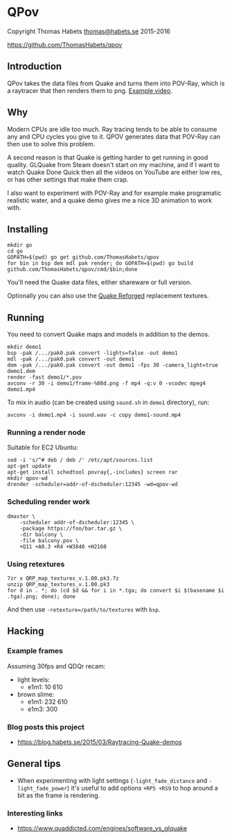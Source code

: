 # QPov

Copyright Thomas Habets <thomas@habets.se> 2015-2016

https://github.com/ThomasHabets/qpov

## Introduction
QPov takes the data files from Quake and turns them into POV-Ray,
which is a raytracer that then renders them to png.
[Example video](https://www.youtube.com/watch?v=jzcevsd5SGE).

## Why
Modern CPUs are idle too much. Ray tracing tends to be able to
consume any and CPU cycles you give to it. QPOV generates data
that POV-Ray can then use to solve this problem.

A second reason is that Quake is getting harder to get running
in good quality. GLQuake from Steam doesn't start on my machine,
and if I want to watch Quake Done Quick then all the videos
on YouTube are either low res, or has other settings that make
them crap.

I also want to experiment with POV-Ray and for example make
programatic realistic water, and a quake demo gives me a nice 3D
animation to work with.

## Installing

```shell
mkdir go
cd go
GOPATH=$(pwd) go get github.com/ThomasHabets/qpov
for bin in bsp dem mdl pak render; do GOPATH=$(pwd) go build github.com/ThomasHabets/qpov/cmd/$bin;done
```

You'll need the Quake data files, either shareware or full version.

Optionally you can also use the
[Quake Reforged](http://quakeone.com/reforged/downloads.html)
replacement textures.

## Running
You need to convert Quake maps and models in addition to the demos.

```shell
mkdir demo1
bsp -pak /.../pak0.pak convert -lights=false -out demo1
mdl -pak /.../pak0.pak convert -out demo1
dem -pak /.../pak0.pak convert -out demo1 -fps 30 -camera_light=true demo1.dem
render -fast demo1/*.pov
avconv -r 30 -i demo1/frame-%08d.png -f mp4 -q:v 0 -vcodec mpeg4 demo1.mp4
```

To mix in audio (can be created using `sound.sh` in `demo1` directory), run:
```shell
avconv -i demo1.mp4 -i sound.wav -c copy demo1-sound.mp4
```

### Running a render node

Suitable for EC2 Ubuntu:
```shell
sed -i 's/^# deb / deb /' /etc/apt/sources.list
apt-get update
apt-get install schedtool povray{,-includes} screen rar
mkdir qpov-wd
drender -scheduler=addr-of-dscheduler:12345 -wd=qpov-wd
```

### Scheduling render work

```shell
dmaster \
    -scheduler addr-of-dscheduler:12345 \
    -package https://foo/bar.tar.gz \
    -dir balcony \
    -file balcony.pov \
    +Q11 +A0.3 +R4 +W3840 +H2160
```

### Using retextures

```shell
7zr x QRP_map_textures_v.1.00.pk3.7z
unzip QRP_map_textures_v.1.00.pk3
for d in . *; do (cd $d && for i in *.tga; do convert $i $(basename $i .tga).png; done); done
```

And then use `-retexture=/path/to/textures` with `bsp`.

## Hacking

### Example frames

Assuming 30fps and QDQr recam:
* light levels:
  * e1m1: 10 610
* brown slime:
  * e1m1: 232 610
  * e1m3: 300

### Blog posts this project

* https://blog.habets.se/2015/03/Raytracing-Quake-demos

## General tips

* When experimenting with light settings (`-light_fade_distance` and `-light_fade_power`)
  it's useful to add options `+RP5 +RS9` to hop around a bit as the frame is rendering.

### Interesting links

* https://www.quaddicted.com/engines/software_vs_glquake
